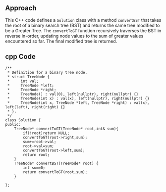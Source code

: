 
## Approach
This C++ code defines a `Solution` class with a method `convertBST` that takes the root of a binary search tree (BST) and returns the same tree modified to be a Greater Tree. The `convertToGT` function recursively traverses the BST in reverse in-order, updating node values to the sum of greater values encountered so far. The final modified tree is returned.
## cpp Code
```
/**
 * Definition for a binary tree node.
 * struct TreeNode {
 *     int val;
 *     TreeNode *left;
 *     TreeNode *right;
 *     TreeNode() : val(0), left(nullptr), right(nullptr) {}
 *     TreeNode(int x) : val(x), left(nullptr), right(nullptr) {}
 *     TreeNode(int x, TreeNode *left, TreeNode *right) : val(x), left(left), right(right) {}
 * };
 */
class Solution {
public:
    TreeNode* convertToGT(TreeNode* root,int& sum){
        if(!root)return NULL;
        convertToGT(root->right,sum);
        sum+=root->val;
        root->val=sum;
        convertToGT(root->left,sum);
        return root;
    }
    TreeNode* convertBST(TreeNode* root) {
        int sum=0;
        return convertToGT(root,sum);
    }

};
```

